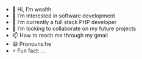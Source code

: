 - 👋 Hi, I’m wealth
- 👀 I’m interested in software development
- 🌱 I’m currently  a full stack PHP developer
- 💞️ I’m looking to collaborate on my future projects
- 📫 How to reach me through my gmail
- 😄 Pronouns:he
- ⚡ Fun fact: ...

<!---
cult1St/cult1St is a ✨ special ✨ repository because its `README.md` (this file) appears on your GitHub profile.
You can click the Preview link to take a look at your changes.
--->
